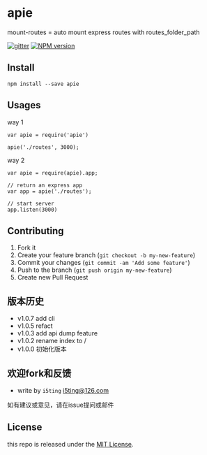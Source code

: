 # apie

mount-routes = auto mount express routes with routes_folder_path

[![gitter][gitter-image]][gitter-url]
[![NPM version][npm-image]][npm-url]

## Install

    npm install --save apie

## Usages

way 1

```
var apie = require('apie')

apie('./routes', 3000);
```

way 2

```
var apie = require(apie).app;

// return an express app
var app = apie('./routes');

// start server
app.listen(3000)
```

## Contributing

1. Fork it
2. Create your feature branch (`git checkout -b my-new-feature`)
3. Commit your changes (`git commit -am 'Add some feature'`)
4. Push to the branch (`git push origin my-new-feature`)
5. Create new Pull Request

## 版本历史

- v1.0.7 add cli
- v1.0.5 refact
- v1.0.3 add api dump feature
- v1.0.2 rename index to /
- v1.0.0 初始化版本

## 欢迎fork和反馈

- write by `i5ting` i5ting@126.com

如有建议或意见，请在issue提问或邮件

## License

this repo is released under the [MIT
License](http://www.opensource.org/licenses/MIT).


[npm-image]: https://img.shields.io/npm/v/mount-routes.svg?style=flat-square
[npm-url]: https://npmjs.org/package/mount-routes
[gitter-image]: https://badges.gitter.im/Join%20Chat.svg
[gitter-url]: https://gitter.im/i5ting/mount-routes?utm_source=badge&utm_medium=badge&utm_campaign=pr-badge&utm_content=badge